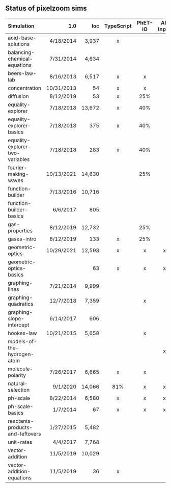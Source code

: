 ## Status of pixelzoom sims 

| Simulation                       |        1.0 |    loc | TypeScript | PhET-iO  | Alt Input  | UI Sound  | Dynamic Locale | Color Profile |
|:---------------------------------|-----------:|-------:|:----------:|:--------:|:-----------:|:---------:|:--------------:|:---:|
| acid-base-solutions              |  4/18/2014 |  3,937 |          x |          |             |           |       x        | |
| balancing-chemical-equations     |  7/31/2014 |  4,634 |            |          |             |           |       x        | |
| beers-law-lab                    |  8/16/2013 |  6,517 |          x |    x     |             |           |       x        | |
| concentration                    | 10/31/2013 |     54 |          x |    x     |             |           |       x        | |
| diffusion                        |  8/12/2019 |     53 |          x |   25%    |             |           |       x        | x |
| equality-explorer                |  7/18/2018 | 13,672 |          x |   40%    |             |           |       x        | |
| equality-explorer-basics         |  7/18/2018 |    375 |          x |   40%    |             |           |       x        | |
| equality-explorer-two-variables  |  7/18/2018 |    283 |          x |   40%    |             |           |       x        | |
| fourier-making-waves             | 10/13/2021 | 14,630 |            |   25%    |             |           |      80%       | x |
| function-builder                 |  7/13/2016 | 10,716 |            |          |             |           |      80%       | |
| function-builder-basics          |   6/6/2017 |    805 |            |          |             |           |       x        | |
| gas-properties                   |  8/12/2019 | 12,732 |            |   25%    |             |           |                | x |
| gases-intro                      |  8/12/2019 |    133 |          x |   25%    |             |           |       x        | x |
| geometric-optics                 | 10/29/2021 | 12,593 |          x |    x     |      x      |     x     |       x        | x |
| geometric-optics-basics          |            |     63 |          x |    x     |      x      |     x     |       x        | x |
| graphing-lines                   |  7/21/2014 |  9,999 |            |          |             |           |                | |
| graphing-quadratics              |  12/7/2018 |  7,359 |            |    x     |             |           |                | |
| graphing-slope-intercept         |  6/14/2017 |    606 |            |          |             |           |       x        | |
| hookes-law                       | 10/21/2015 |  5,658 |            |    x     |             |           |                | |
| models-of-the-hydrogen-atom      |            |        |            |          |      x      |     x     |       x        | x |
| molecule-polarity                |  7/26/2017 |  6,665 |          x |    x     |             |           |       x        | |
| natural-selection                |   9/1/2020 | 14,066 |     81%    |    x     |      x      |     x     |       x        | |
| ph-scale                         |  8/22/2014 |  6,580 |          x |    x     |      x      |     x     |       x        | |
| ph-scale-basics                  |   1/7/2014 |     67 |          x |    x     |      x      |     x     |       x        | |
| reactants-products-and-leftovers |  1/27/2015 |  5,482 |            |          |             |           |       x        | |
| unit-rates                       |   4/4/2017 |  7,768 |            |          |             |           |       5%       | |
| vector-addition                  |  11/5/2019 | 10,029 |            |          |             |           |                | |
| vector-addition-equations        |  11/5/2019 |     36 |          x |          |             |           |       x        | |

